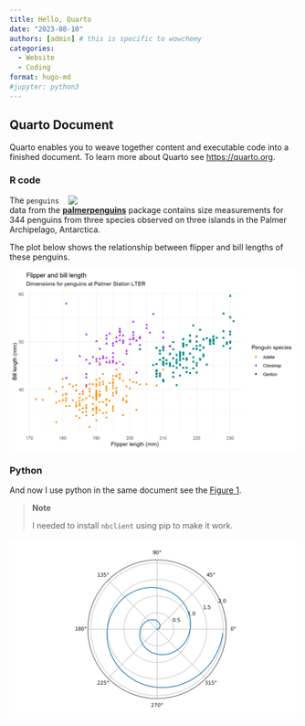 ```yaml
---
title: Hello, Quarto
date: "2023-08-10"
authors: [admin] # this is specific to wowchemy
categories: 
  - Website
  - Coding
format: hugo-md
#jupyter: python3
---
```


## Quarto Document

Quarto enables you to weave together content and executable code into a finished document. To learn more about Quarto see <https://quarto.org>.

### R code

<img src="https://raw.githubusercontent.com/quarto-dev/quarto-web/main/docs/get-started/hello/rstudio/lter_penguins.png" style="float:right;" data-fig-alt="Illustration of three species of Palmer Archipelago penguins: Chinstrap, Gentoo, and Adelie. Artwork by @allison_horst." width="401" />

The `penguins` data from the [**palmerpenguins**](https://allisonhorst.github.io/palmerpenguins "palmerpenguins R package") package contains size measurements for 344 penguins from three species observed on three islands in the Palmer Archipelago, Antarctica.

The plot below shows the relationship between flipper and bill lengths of these penguins.

<img src="index.markdown_strict_files/figure-markdown_strict/plot-penguins-1.png" width="768" />

### Python

And now I use python in the same document see the [Figure 1](#fig-polar).

> **Note**
>
> I needed to install `nbclient` using pip to make it work.

<img src="index.markdown_strict_files/figure-markdown_strict/fig-polar-1.png" id="fig-polar" width="768" alt="Figure 1: A line plot on a polar axis" />
